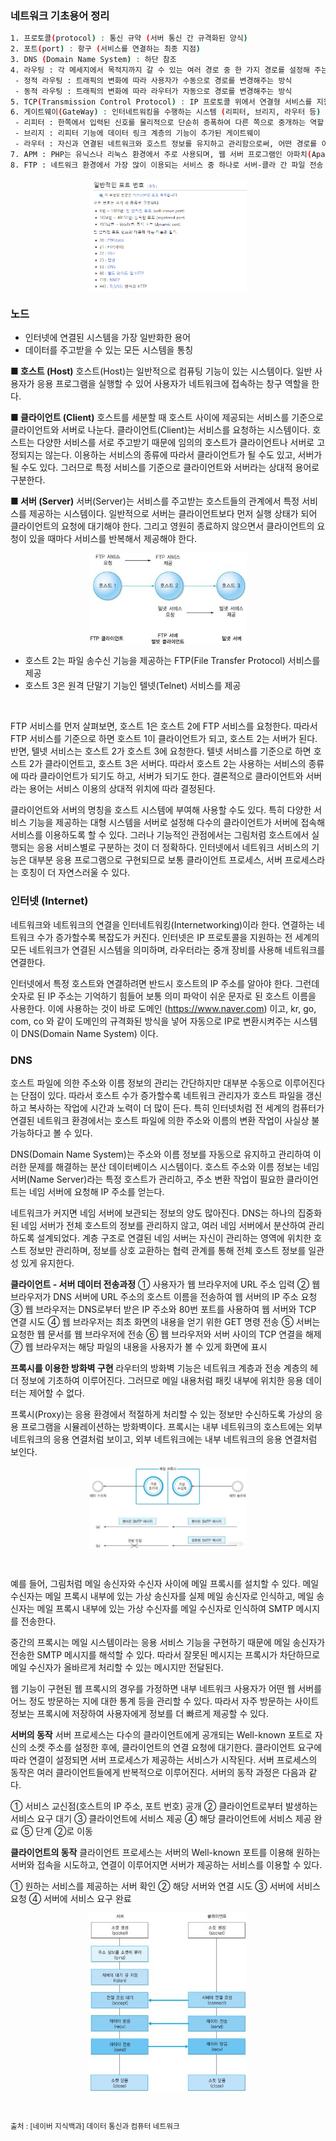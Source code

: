 ### 네트워크 기초용어 정리
```bash
1. 프로토콜(protocol) : 통신 규약 (서버 통신 간 규격화된 양식)
2. 포트(port) : 항구 (서비스를 연결하는 최종 지점)
3. DNS (Domain Name System) : 하단 참조
4. 라우팅 : 각 메세지에서 목적지까지 갈 수 있는 여러 경로 중 한 가지 경로를 설정해 주는 과정
 - 정적 라우팅 : 트래픽의 변화에 따라 사용자가 수동으로 경로를 변경해주는 방식
 - 동적 라우팅 : 트래픽의 변화에 따라 라우터가 자동으로 경로를 변경해주는 방식
5. TCP(Transmission Control Protocol) : IP 프로토콜 위에서 연결형 서비스를 지원하는 전송계층 프로토콜로, 인터넷 환경에서 기본으로 사용
6. 게이트웨이(GateWay) : 인터네트워킹을 수행하는 시스템 (리피터, 브리지, 라우터 등)
 - 리피터 : 한쪽에서 입력된 신호를 물리적으로 단순히 증폭하여 다른 쪽으로 중개하는 역할
 - 브리지 : 리피터 기능에 데이터 링크 계층의 기능이 추가된 게이트웨이
 - 라우터 : 자신과 연결된 네트워크와 호스트 정보를 유지하고 관리함으로써, 어떤 경로를 이용할 수 있고, 어떤 경로를 이용해야 빠르게 전송할 수 있는지를 판단
7. APM : PHP는 유닉스나 리눅스 환경에서 주로 사용되며, 웹 서버 프로그램인 아파치(Apache)와 데이터베이스 기능을 지원하는 MySQL과 연동해 동작한다. 이 세 가지를 통칭하여 APM(Apache, PHP, MySQL)이라고 부른다.
8. FTP : 네트워크 환경에서 가장 많이 이용되는 서비스 중 하나로 서버-클라 간 파일 전송 기능을 지원한다. 이 원격 시스템에 접속하려면 FTP 서버에 등록된 로그인 계정과 암호가 필요하다.
```

<img src="./images/portNo.png" style="width:50%; height:auto;display: block; margin: 0 auto;">

### 노드
 - 인터넷에 연결된 시스템을 가장 일반화한 용어
 - 데이터를 주고받을 수 있는 모든 시스템을 통칭

**■ 호스트 (Host)**
호스트(Host)는 일반적으로 컴퓨팅 기능이 있는 시스템이다. 일반 사용자가 응용 프로그램을 실행할 수 있어 사용자가 네트워크에 접속하는 창구 역할을 한다.

**■ 클라이언트 (Client)**
호스트를 세분할 때 호스트 사이에 제공되는 서비스를 기준으로 클라이언트와 서버로 나눈다. 클라이언트(Client)는 서비스를 요청하는 시스템이다. 호스트는 다양한 서비스를 서로 주고받기 때문에 임의의 호스트가 클라이언트나 서버로 고정되지는 않는다. 이용하는 서비스의 종류에 따라서 클라이언트가 될 수도 있고, 서버가 될 수도 있다. 그러므로 특정 서비스를 기준으로 클라이언트와 서버라는 상대적 용어로 구분한다.

**■ 서버 (Server)**
서버(Server)는 서비스를 주고받는 호스트들의 관계에서 특정 서비스를 제공하는 시스템이다. 일반적으로 서버는 클라이언트보다 먼저 실행 상태가 되어 클라이언트의 요청에 대기해야 한다. 그리고 영원히 종료하지 않으면서 클라이언트의 요청이 있을 때마다 서비스를 반복해서 제공해야 한다.


<img src="./images/ClientandServer.jpg" style="width:50%; height:auto;display: block; margin: 0 auto;">

- 호스트 2는 파일 송수신 기능을 제공하는 FTP(File Transfer Protocol) 서비스를 제공
- 호스트 3은 원격 단말기 기능인 텔넷(Telnet) 서비스를 제공

&nbsp;

FTP 서비스를 먼저 살펴보면, 호스트 1은 호스트 2에 FTP 서비스를 요청한다. 따라서 FTP 서비스를 기준으로 하면 호스트 1이 클라이언트가 되고, 호스트 2는 서버가 된다. 반면, 텔넷 서비스는 호스트 2가 호스트 3에 요청한다. 텔넷 서비스를 기준으로 하면 호스트 2가 클라이언트고, 호스트 3은 서버다. 따라서 호스트 2는 사용하는 서비스의 종류에 따라 클라이언트가 되기도 하고, 서버가 되기도 한다. 결론적으로 클라이언트와 서버라는 용어는 서비스 이용의 상대적 위치에 따라 결정된다.

클라이언트와 서버의 명칭을 호스트 시스템에 부여해 사용할 수도 있다. 특히 다양한 서비스 기능을 제공하는 대형 시스템을 서버로 설정해 다수의 클라이언트가 서버에 접속해 서비스를 이용하도록 할 수 있다. 그러나 기능적인 관점에서는 그림처럼 호스트에서 실행되는 응용 서비스별로 구분하는 것이 더 정확하다. 인터넷에서 네트워크 서비스의 기능은 대부분 응용 프로그램으로 구현되므로 보통 클라이언트 프로세스, 서버 프로세스라는 호칭이 더 자연스러울 수 있다.

 
### 인터넷 (Internet)

네트워크와 네트워크의 연결을 인터네트워킹(Internetworking)이라 한다. 연결하는 네트워크 수가 증가할수록 복잡도가 커진다. 인터넷은 IP 프로토콜을 지원하는 전 세계의 모든 네트워크가 연결된 시스템을 의미하며, 라우터라는 중개 장비를 사용해 네트워크를 연결한다.

인터넷에서 특정 호스트와 연결하려면 반드시 호스트의 IP 주소를 알아야 한다. 그런데 숫자로 된 IP 주소는 기억하기 힘들어 보통 의미 파악이 쉬운 문자로 된 호스트 이름을 사용한다. 이에 사용하는 것이 바로 도메인 (https://www.naver.com) 이고, kr, go, com, co 와 같이 도메인의 규격화된 방식을 넣어 자동으로 IP로 변환시켜주는 시스템이 DNS(Domain Name System) 이다.

 

### DNS
호스트 파일에 의한 주소와 이름 정보의 관리는 간단하지만 대부분 수동으로 이루어진다는 단점이 있다. 따라서 호스트 수가 증가할수록 네트워크 관리자가 호스트 파일을 갱신하고 복사하는 작업에 시간과 노력이 더 많이 든다. 특히 인터넷처럼 전 세계의 컴퓨터가 연결된 네트워크 환경에서는 호스트 파일에 의한 주소와 이름의 변환 작업이 사실상 불가능하다고 볼 수 있다.

DNS(Domain Name System)는 주소와 이름 정보를 자동으로 유지하고 관리하여 이러한 문제를 해결하는 분산 데이터베이스 시스템이다. 호스트 주소와 이름 정보는 네임 서버(Name Server)라는 특정 호스트가 관리하고, 주소 변환 작업이 필요한 클라이언트는 네임 서버에 요청해 IP 주소를 얻는다.

네트워크가 커지면 네임 서버에 보관되는 정보의 양도 많아진다. DNS는 하나의 집중화된 네임 서버가 전체 호스트의 정보를 관리하지 않고, 여러 네임 서버에서 분산하여 관리하도록 설계되었다. 계층 구조로 연결된 네임 서버는 자신이 관리하는 영역에 위치한 호스트 정보만 관리하며, 정보를 상호 교환하는 협력 관계를 통해 전체 호스트 정보를 일관성 있게 유지한다.


**클라이언트 - 서버 데이터 전송과정**
① 사용자가 웹 브라우저에 URL 주소 입력
② 웹 브라우저가 DNS 서버에 URL 주소의 호스트 이름을 전송하여 웹 서버의 IP 주소 요청
③ 웹 브라우저는 DNS로부터 받은 IP 주소와 80번 포트를 사용하여 웹 서버와 TCP 연결 시도
④ 웹 브라우저는 최초 화면의 내용을 얻기 위한 GET 명령 전송
⑤ 서버는 요청한 웹 문서를 웹 브라우저에 전송
⑥ 웹 브라우저와 서버 사이의 TCP 연결을 해제
⑦ 웹 브라우저는 해당 파일의 내용을 사용자가 볼 수 있게 화면에 표시


**프록시를 이용한 방화벽 구현**
라우터의 방화벽 기능은 네트워크 계층과 전송 계층의 헤더 정보에 기초하여 이루어진다. 그러므로 메일 내용처럼 패킷 내부에 위치한 응용 데이터는 제어할 수 없다.

프록시(Proxy)는 응용 환경에서 적절하게 처리할 수 있는 정보만 수신하도록 가상의 응용 프로그램을 시뮬레이션하는 방화벽이다. 프록시는 내부 네트워크의 호스트에는 외부 네트워크의 응용 연결처럼 보이고, 외부 네트워크에는 내부 네트워크의 응용 연결처럼 보인다.

<img src="./images/FirewallusingProxy.jpg" style="width:50%; height:auto;display: block; margin: 0 auto;">

&nbsp;

예를 들어, 그림처럼 메일 송신자와 수신자 사이에 메일 프록시를 설치할 수 있다. 메일 수신자는 메일 프록시 내부에 있는 가상 송신자를 실제 메일 송신자로 인식하고, 메일 송신자는 메일 프록시 내부에 있는 가상 수신자를 메일 수신자로 인식하여 SMTP 메시지를 전송한다.

중간의 프록시는 메일 시스템이라는 응용 서비스 기능을 구현하기 때문에 메일 송신자가 전송한 SMTP 메시지를 해석할 수 있다. 따라서 잘못된 메시지는 프록시가 차단하므로 메일 수신자가 올바르게 처리할 수 있는 메시지만 전달된다.

웹 기능이 구현된 웹 프록시의 경우를 가정하면 내부 네트워크 사용자가 어떤 웹 서버를 어느 정도 방문하는 지에 대한 통계 등을 관리할 수 있다. 따라서 자주 방문하는 사이트 정보는 프록시에 저장하여 사용자에게 정보를 더 빠르게 제공할 수 있다.


**서버의 동작**
서버 프로세스는 다수의 클라이언트에게 공개되는 Well-known 포트로 자신의 소켓 주소를 설정한 후에, 클라이언트의 연결 요청에 대기한다. 클라이언트 요구에 따라 연결이 설정되면 서버 프로세스가 제공하는 서비스가 시작된다. 서버 프로세스의 동작은 여러 클라이언트들에게 반복적으로 이루어진다. 서버의 동작 과정은 다음과 같다.

① 서비스 교신점(호스트의 IP 주소, 포트 번호) 공개
② 클라이언트로부터 발생하는 서비스 요구 대기
③ 클라이언트에 서비스 제공
④ 해당 클라이언트에 서비스 제공 완료
⑤ 단계 ②로 이동

**클라이언트의 동작**
클라이언트 프로세스는 서버의 Well-known 포트를 이용해 원하는 서버와 접속을 시도하고, 연결이 이루어지면 서버가 제공하는 서비스를 이용할 수 있다.

① 원하는 서비스를 제공하는 서버 확인
② 해당 서버와 연결 시도
③ 서버에 서비스 요청
④ 서버에 서비스 요구 완료

<img src="./images/TCP.jpg" style="width:50%; height:auto;display: block; margin: 0 auto;">

&nbsp;

<small>출처 : [네이버 지식백과]  데이터 통신과 컴퓨터 네트워크</small>